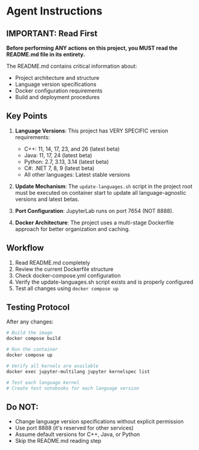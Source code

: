 # Agent Instructions

## IMPORTANT: Read First

**Before performing ANY actions on this project, you MUST read the README.md file in its entirety.**

The README.md contains critical information about:
- Project architecture and structure
- Language version specifications
- Docker configuration requirements
- Build and deployment procedures

## Key Points

1. **Language Versions**: This project has VERY SPECIFIC version requirements:
   - C++: 11, 14, 17, 23, and 26 (latest beta)
   - Java: 11, 17, 24 (latest beta)
   - Python: 2.7, 3.13, 3.14 (latest beta)
   - C#: .NET 7, 8, 9 (latest beta)
   - All other languages: Latest stable versions

2. **Update Mechanism**: The `update-languages.sh` script in the project root must be executed on container start to update all language-agnostic versions and latest betas.

3. **Port Configuration**: JupyterLab runs on port 7654 (NOT 8888).

4. **Docker Architecture**: The project uses a multi-stage Dockerfile approach for better organization and caching.

## Workflow

1. Read README.md completely
2. Review the current Dockerfile structure
3. Check docker-compose.yml configuration
4. Verify the update-languages.sh script exists and is properly configured
5. Test all changes using `docker compose up`

## Testing Protocol

After any changes:
```bash
# Build the image
docker compose build

# Run the container
docker compose up

# Verify all kernels are available
docker exec jupyter-multilang jupyter kernelspec list

# Test each language kernel
# Create test notebooks for each language version
```

## Do NOT:
- Change language version specifications without explicit permission
- Use port 8888 (it's reserved for other services)
- Assume default versions for C++, Java, or Python
- Skip the README.md reading step
